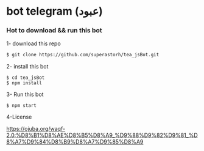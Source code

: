# bot telegram (عبود)

### Hot to download && run this bot

1- download this repo

```bash
$ git clone https://github.com/superastorh/tea_jsBot.git
```

2- install this bot

```
$ cd tea_jsBot
$ npm install
```

3- Run this bot

```
$ npm start
```

4-License

https://ojuba.org/waqf-2.0:%D8%B1%D8%AE%D8%B5%D8%A9_%D9%88%D9%82%D9%81_%D8%A7%D9%84%D8%B9%D8%A7%D9%85%D8%A9
